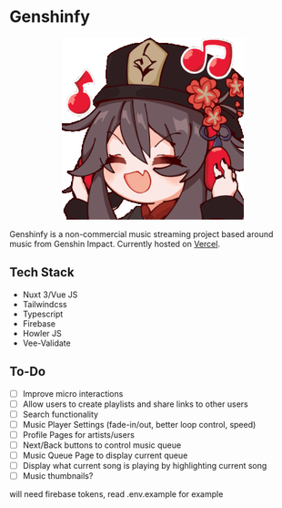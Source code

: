 # Genshinfy
<p align="center">
    <img alt="Hu Tao Listening to music" src="/assets/img/hutao-music.gif">
</p>

Genshinfy is a non-commercial music streaming project based around music from Genshin Impact. Currently hosted on [Vercel](https://genshinfy.vercel.app/).

## Tech Stack
* Nuxt 3/Vue JS 
* Tailwindcss
* Typescript
* Firebase
* Howler JS
* Vee-Validate

## To-Do

-   [ ] Improve micro interactions
-   [ ] Allow users to create playlists and share links to other users
-   [ ] Search functionality
-   [ ] Music Player Settings (fade-in/out, better loop control, speed)
-   [ ] Profile Pages for artists/users
-   [ ] Next/Back buttons to control music queue 
-   [ ] Music Queue Page to display current queue
-   [ ] Display what current song is playing by highlighting current song
-   [ ] Music thumbnails?

will need firebase tokens, read .env.example for example
